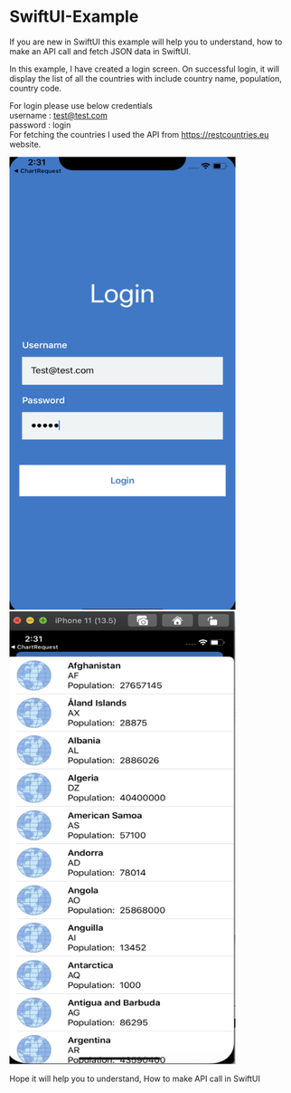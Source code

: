 # SwiftUI-Example

If you are new in SwiftUI this example will help you to understand, how to make an API call and fetch JSON data in SwiftUI.

In this example, I have created a login screen. On successful login, it will display the list of all the countries with include country name, population, country code. 

For login please use below credentials<br />
username : test@test.com<br />
password : login
<br />
For fetching the countries I used the API from https://restcountries.eu website.

<img src="Screenshot%202020-06-23%20at%202.31.39%20PM.png" width="400" height="800">
<img src="Screenshot%202020-06-23%20at%202.31.32%20PM.png" width="400" height="800">



Hope it will help you to understand, How to make API call in SwiftUI
